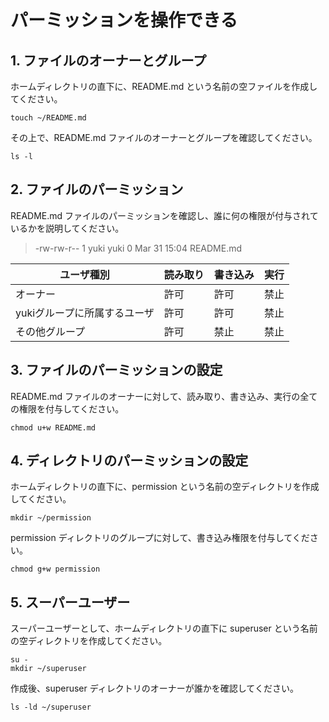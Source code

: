 # パーミッションを操作できる

## 1. ファイルのオーナーとグループ

ホームディレクトリの直下に、README.md という名前の空ファイルを作成してください。

```shell-session
touch ~/README.md
```
その上で、README.md ファイルのオーナーとグループを確認してください。

```shell-session
ls -l
```

## 2. ファイルのパーミッション

README.md ファイルのパーミッションを確認し、誰に何の権限が付与されているかを説明してください。

>
>-rw-rw-r-- 1 yuki yuki    0 Mar 31 15:04 README.md
>
| ユーザ種別 | 読み取り | 書き込み | 実行 |
| ---- | ---- | ---- | ----|
| オーナー | 許可 | 許可 | 禁止 |
| yukiグループに所属するユーザ | 許可 | 許可 | 禁止 |
|その他グループ | 許可 | 禁止 | 禁止 |

## 3. ファイルのパーミッションの設定

README.md ファイルのオーナーに対して、読み取り、書き込み、実行の全ての権限を付与してください。

```shell-session
chmod u+w README.md
```

## 4. ディレクトリのパーミッションの設定

ホームディレクトリの直下に、permission という名前の空ディレクトリを作成してください。

```shell-session
mkdir ~/permission
```

permission ディレクトリのグループに対して、書き込み権限を付与してください。

```shell-session
chmod g+w permission
```

## 5. スーパーユーザー

スーパーユーザーとして、ホームディレクトリの直下に superuser という名前の空ディレクトリを作成してください。

```shell-session
su -
mkdir ~/superuser
```
作成後、superuser ディレクトリのオーナーが誰かを確認してください。

```
ls -ld ~/superuser
```
